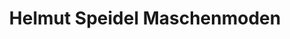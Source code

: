 ---
title: "Helmut Speidel Maschenmoden"
url: /burladingen/helmut-speidel-maschenmoden/
shop: Kleidung
---
